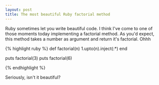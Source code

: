```yaml
---
layout: post
title: The most beautiful Ruby factorial method
---
```


<span class="drops">R</span>uby sometimes let you write beautiful code. I think I've come to one of those moments today implementing a factorial method. As you'd expect, this method takes a number as argument and return it's factorial. Ohhh

{% highlight ruby %}
def factorial(n)
  1.upto(n).inject(:*)
end

puts factorial(3)
puts factorial(6)

{% endhighlight %}


Seriously, isn't it beautiful?
